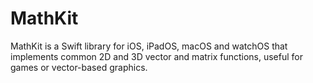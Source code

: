 # MathKit

MathKit is a Swift library for iOS, iPadOS, macOS and watchOS that implements common 2D and 3D vector and matrix functions, useful for games or vector-based graphics.
